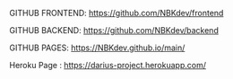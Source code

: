 GITHUB FRONTEND: https://github.com/NBKdev/frontend

GITHUB BACKEND: https://github.com/NBKdev/backend

GITHUB PAGES: https://NBKdev.github.io/main/

Heroku Page : https://darius-project.herokuapp.com/
